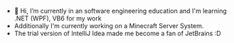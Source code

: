- 👋 Hi, I’m currently in an software engineering education and I'm learning .NET (WPF), VB6 for my work
- Additionally I'm currently working on a Minecraft Server System.
- The trial version of IntelliJ Idea made me become a fan of JetBrains :D
